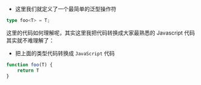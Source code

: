 * 这里我们就定义了一个最简单的泛型操作符

``` typescript
type foo<T> = T;
```

这里的代码如何理解呢，其实这里我把代码转换成大家最熟悉的 Javascript 代码其实就不难理解了：

* 把上面的类型代码转换成 `JavaScript` 代码

``` typescript
function foo(T) {
    return T
}
```
